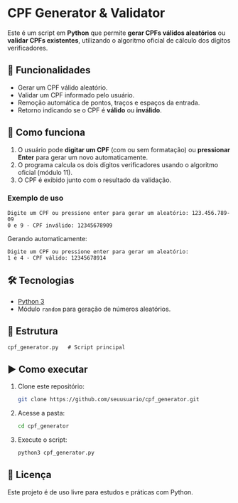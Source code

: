 # CPF Generator & Validator

Este é um script em **Python** que permite **gerar CPFs válidos aleatórios** ou **validar CPFs existentes**, utilizando o algoritmo oficial de cálculo dos dígitos verificadores.  

## 🚀 Funcionalidades
- Gerar um CPF válido aleatório.  
- Validar um CPF informado pelo usuário.  
- Remoção automática de pontos, traços e espaços da entrada.  
- Retorno indicando se o CPF é **válido** ou **inválido**.  

## 📌 Como funciona
1. O usuário pode **digitar um CPF** (com ou sem formatação) ou **pressionar Enter** para gerar um novo automaticamente.  
2. O programa calcula os dois dígitos verificadores usando o algoritmo oficial (módulo 11).  
3. O CPF é exibido junto com o resultado da validação.  

### Exemplo de uso
```
Digite um CPF ou pressione enter para gerar um aleatório: 123.456.789-09
0 e 9 - CPF inválido: 12345678909
```

Gerando automaticamente:
```
Digite um CPF ou pressione enter para gerar um aleatório: 
1 e 4 - CPF válido: 12345678914
```

## 🛠️ Tecnologias
- [Python 3](https://www.python.org/)  
- Módulo `random` para geração de números aleatórios.  

## 📂 Estrutura
```
cpf_generator.py   # Script principal
```

## ▶️ Como executar
1. Clone este repositório:
   ```bash
   git clone https://github.com/seuusuario/cpf_generator.git
   ```
2. Acesse a pasta:
   ```bash
   cd cpf_generator
   ```
3. Execute o script:
   ```bash
   python3 cpf_generator.py
   ```

## 📄 Licença
Este projeto é de uso livre para estudos e práticas com Python.  
